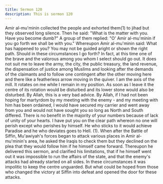 ```yaml
---
title: Sermon 120
description: This is sermon 120
---
```


Amir al-mu'minin collected the people and exhorted them(1) to jihad but they observed long
silence. Then he said: "What is the matter with you. Have you become dumb?" A group of
them replied: "O' Amir al-mu'minin if you go forth we shall be with you." Whereupon Amir
al-mu'minin said:
What has happened to you? You may not be guided aright or shown the right path. Should in
these circumstances I go forth? In fact, at this time one of the brave and the valorous among
you whom I select should go out. It does not suit me to leave the army, the city, the public
treasury, the land revenue, the dispensation of justice among Muslims and looking after the
demands of the claimants and to follow one contingent after the other moving here and there
like a featherless arrow moving in the quiver.
I am the axis of the mill. It rotates on me while I remain in my position. As soon as I leave it
the centre of its rotation would be disturbed and its lower stone would also be disturbed.
By Allah, this is a very bad advice. By Allah, if I had not been hoping for martyrdom by my
meeting with the enemy - and my meeting with him has been ordained, I would have secured
my carrier and went away from you and would not have sought you so long as North and
South differed.
There is no benefit in the majority of your numbers because of lack of unity of your hearts. I
have put you on the clear path whereon no one will perish except who perishes by himself. He
who sticks to it would achieve Paradise and he who deviates goes to Hell.
(1). When after the Battle of Siffin, Mu'awiyah's forces began to attack various places in Amir
al-mu'minin's area, he asked the Iraqis to check them but they declined on the plea that they
would follow him if he himself came forward. Thereupon he delivered this sermon, and clarified
his limitations, that if he himself went out it was impossible to run the affairs of the state, and
that the enemy's attacks had already started on all sides.
In these circumstances it was impolitic to keep the centre unguarded. But what could be hoped
from those who changed the victory at Siffin into defeat and opened the door for these
attacks.